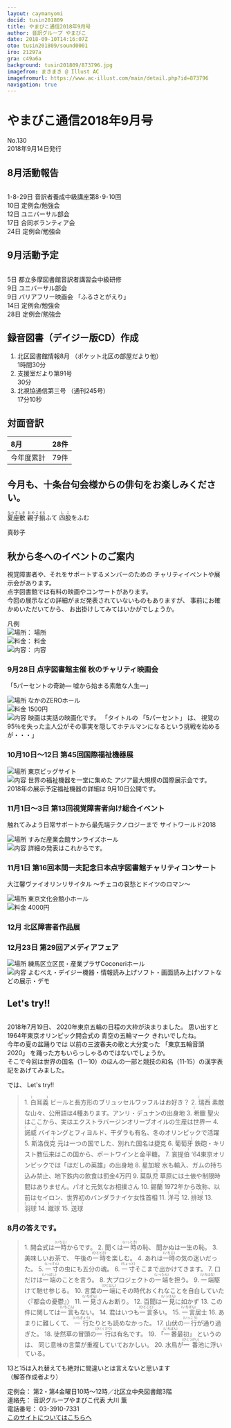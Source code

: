```yaml
---
layout: caymanyomi
docid: tusin201809
title: やまびこ通信2018年9月号
author: 音訳グループ やまびこ
date: 2018-09-10T14:16:07Z
oto: tusin201809/sound0001
iro: 21297a
gra: c49a6a
background: tusin201809/873796.jpg
imagefrom: まきまき @ Illust AC
imagefromurl: https://www.ac-illust.com/main/detail.php?id=873796
navigation: true
---
```


# <span data-dur="4.487" data-begin="2.050" id="xmri_0001">やまびこ通信2018年9月号</span>

<span data-dur="2.444" data-begin="6.537" id="xmri_0002">No.130</span>  
<span data-dur="4.384" data-begin="8.981" id="xmri_0003">2018年9月14日発行</span>

## <span data-dur="2.718" data-begin="18.484" id="xmri_0006">8月活動報告</span>

<img class="migi" src="media/tusin201809/cut1.png" alt="" />

<span data-dur="2.769" data-begin="21.202" id="xmri_0007">1･8･29日</span>
<span data-dur="5.831" data-begin="23.971" id="xmri_0008">音訳者養成中級講座第8･9･10回</span>  
<span data-dur="1.025" data-begin="29.802" id="xmri_0009">10日</span>
<span data-dur="3.263" data-begin="30.827" id="xmri_000A">定例会/勉強会</span>  
<span data-dur="1.455" data-begin="34.090" id="xmri_000B">12日</span>
<span data-dur="2.635" data-begin="35.545" id="xmri_000C">ユニバーサル部会</span>  
<span data-dur="1.519" data-begin="38.180" id="xmri_000D">17日</span>
<span data-dur="2.916" data-begin="39.699" id="xmri_000E">合同ボランティア会</span>  
<span data-dur="1.593" data-begin="42.615" id="xmri_000F">24日</span>
<span data-dur="3.963" data-begin="44.208" id="xmri_0010">定例会/勉強会</span>

## <span data-dur="2.512" data-begin="48.171" id="xmri_0011">9月活動予定</span>

<img class="migi" src="media/tusin201809/cut2.png" alt="" />

<span data-dur="1.088" data-begin="50.683" id="xmri_0012">5日</span>
<span data-dur="5.692" data-begin="51.771" id="xmri_0013">都立多摩図書館音訳者講習会中級研修</span>  
<span data-dur="1.197" data-begin="57.463" id="xmri_0014">9日</span>
<span data-dur="2.635" data-begin="58.660" id="xmri_0015">ユニバーサル部会</span>  
<span data-dur="1.197" data-begin="61.295" id="xmri_0016">9日</span>
<span data-dur="1.992" data-begin="62.492" id="xmri_0017">バリアフリー映画会</span>
<span data-dur="2.344" data-begin="64.484" id="xmri_0018">「ふるさとがえり」</span>  
<span data-dur="1.357" data-begin="66.828" id="xmri_0019">14日</span>
<span data-dur="3.264" data-begin="68.185" id="xmri_001A">定例会/勉強会</span>  
<span data-dur="1.762" data-begin="71.449" id="xmri_001B">28日</span>
<span data-dur="3.963" data-begin="73.211" id="xmri_001C">定例会/勉強会</span>

## <span data-dur="4.644" data-begin="77.174" id="xmri_001D">録音図書（デイジー版CD）作成</span>

1. <span data-dur="2.702" data-begin="84.457" id="xmri_0020">北区図書館情報8月</span> <span data-dur="3.066" data-begin="87.159" id="xmri_0021">（ポケット北区の部屋だより他）</span>  
<span data-dur="2.962" data-begin="90.225" id="xmri_0022">1時間30分</span>
2. <span data-dur="2.951" data-begin="93.920" id="xmri_0024">支援室だより第91号</span>  
<span data-dur="2.344" data-begin="96.871" id="xmri_0025">30分</span>
3. <span data-dur="2.534" data-begin="100.208" id="xmri_0027">北視協通信第三号</span> <span data-dur="2.617" data-begin="102.742" id="xmri_0028">（通刊245号）</span>  
<span data-dur="3.559" data-begin="105.359" id="xmri_0029">17分10秒</span>

## <span data-dur="2.068" data-begin="108.918" id="xmri_002A">対面音訳</span>

|<span data-dur="1.256" data-begin="110.986" id="xmri_002B">8月</span>|<span data-dur="2.53" data-begin="112.242" id="xmri_002C">28件</span>|
|:---|---:|
|<span data-dur="1.785" data-begin="114.772" id="xmri_002D">今年度累計</span>|<span data-dur="3.303" data-begin="116.557" id="xmri_002E">79件</span>|

## <span data-dur="6.083" data-begin="119.860" id="xmri_002F">今月も、十条台句会様からの俳句をお楽しみください。</span>

<span data-dur="1.308" data-begin="125.943" id="xmri_0030"><ruby>夏座敷<rt>なつざしき</rt></ruby> <ruby>親子<rt>おやこ</rt></ruby><ruby>揃<rt>そろ</rt></ruby>ふて <ruby>四股<rt>しこ</rt></ruby>をふむ</span>

<span data-dur="2.591" data-begin="136.967" id="xmri_0036" class="haigo">真砂子</span>

## <span data-dur="3.756" data-begin="139.558" id="xmri_0037">秋から冬へのイベントのご案内</span>

<span data-dur="4.28" data-begin="143.314" id="xmri_0038">視覚障害者や、それをサポートするメンバーのための</span>
<span data-dur="4.443" data-begin="147.594" id="xmri_0039">チャリティイベントや展示会があります。</span>  
<span data-dur="6.161" data-begin="152.037" id="xmri_003A">点字図書館では有料の映画やコンサートがあります。</span>  
<span data-dur="5.297" data-begin="158.198" id="xmri_003B">今回の展示などの詳細がまだ発表されていないものもありますが、</span>
<span data-dur="2.643" data-begin="163.495" id="xmri_003C">事前にお確かめいただいてから、</span>
<span data-dur="4.021" data-begin="166.138" id="xmri_003D">お出掛けしてみてはいかがでしょうか。</span>

凡例  
<img class="gyo" src="media/tusin201809/ba.png" srcset="media/tusin201809/ba.svg" alt="場所" />： 場所  
<img class="gyo" src="media/tusin201809/yen.png" srcset="media/tusin201809/yen.svg" alt="料金" />： 料金  
<img class="gyo" src="media/tusin201809/nai.png" srcset="media/tusin201809/nai.svg" alt="内容" />： 内容


### <span data-dur="2.184" data-begin="170.159" id="xmri_003E">9月28日</span> <span data-dur="2.318" data-begin="172.343" id="xmri_003F">点字図書館主催</span> <span data-dur="2.069" data-begin="174.661" id="xmri_0040">秋のチャリティ映画会</span>

<span data-dur="2.122" data-begin="176.730" id="xmri_0041">「5パーセントの奇跡―</span> <span data-dur="3.196" data-begin="178.852" id="xmri_0042">嘘から始まる素敵な人生―」</span>

<span data-dur="1.086" data-begin="182.048" id="xmri_0043"><img class="gyo" src="media/tusin201809/ba.png" srcset="media/tusin201809/ba.svg" alt="場所" /></span>
<span data-dur="2.284" data-begin="183.134" id="xmri_0044">なかのZEROホール</span>  
<span data-dur="1.171" data-begin="185.418" id="xmri_0045"><img class="gyo" src="media/tusin201809/yen.png" srcset="media/tusin201809/yen.svg" alt="料金" /></span>
<span data-dur="2.266" data-begin="186.589" id="xmri_0046">1500円</span>  
<span data-dur="1.193" data-begin="188.855" id="xmri_0047"><img class="gyo" src="media/tusin201809/nai.png" srcset="media/tusin201809/nai.svg" alt="内容" /></span>
<span data-dur="3.617" data-begin="190.048" id="xmri_0048">映画は実話の映画化です。</span>
<span data-dur="1.145" data-begin="193.665" id="xmri_0049">「タイトルの</span>
<span data-dur="1.591" data-begin="194.810" id="xmri_004A">「5パーセント」</span>
<span data-dur="0.722" data-begin="196.401" id="xmri_004B">は、</span>
<span data-dur="10.006" data-begin="197.123" id="xmri_004C">視覚の95％を失った主人公がその事実を隠してホテルマンになるという挑戦を始めるが・・・」</span>

### <span data-dur="2.601" data-begin="207.129" id="xmri_004D">10月10日～12日</span> <span data-dur="4.078" data-begin="209.730" id="xmri_004E">第45回国際福祉機器展</span>

<span data-dur="1.087" data-begin="213.808" id="xmri_004F"><img class="gyo" src="media/tusin201809/ba.png" srcset="media/tusin201809/ba.svg" alt="場所" /></span>
<span data-dur="2.53" data-begin="214.895" id="xmri_0050">東京ビッグサイト</span>  
<span data-dur="1.193" data-begin="217.425" id="xmri_0051"><img class="gyo" src="media/tusin201809/nai.png" srcset="media/tusin201809/nai.svg" alt="内容" /></span>
<span data-dur="3.074" data-begin="218.618" id="xmri_0052">世界の福祉機器を一堂に集めた</span>
<span data-dur="4.181" data-begin="221.692" id="xmri_0053">アジア最大規模の国際展示会です。</span>
<span data-dur="4.207" data-begin="225.873" id="xmri_0054">2018年の展示予定福祉機器の詳細は</span>
<span data-dur="3.495" data-begin="230.080" id="xmri_0055">9月10日公開です。</span>

### <span data-dur="2.687" data-begin="233.575" id="xmri_0056">11月1日～3日</span> <span data-dur="4.778" data-begin="236.262" id="xmri_0057">第13回視覚障害者向け総合イベント</span>

<span data-dur="4.735" data-begin="241.040" id="xmri_0058">触れてみよう日常サポートから最先端テクノロジーまで</span>
<span data-dur="3.124" data-begin="245.775" id="xmri_0059">サイトワールド2018</span>

<span data-dur="1.086" data-begin="248.899" id="xmri_005A"><img class="gyo" src="media/tusin201809/ba.png" srcset="media/tusin201809/ba.svg" alt="場所" /></span>
<span data-dur="3.605" data-begin="249.985" id="xmri_005B">すみだ産業会館サンライズホール</span>  
<span data-dur="1.193" data-begin="253.590" id="xmri_005C"><img class="gyo" src="media/tusin201809/nai.png" srcset="media/tusin201809/nai.svg" alt="内容" /></span>
<span data-dur="4.209" data-begin="254.783" id="xmri_005D">詳細の発表はこれからです。</span>

### <span data-dur="2.093" data-begin="258.992" id="xmri_005E">11月1日</span> <span data-dur="6.933" data-begin="261.085" id="xmri_005F">第16回本間一夫記念日本点字図書館チャリティコンサート</span>

<span data-dur="2.564" data-begin="268.018" id="xmri_0060">大江馨ヴァイオリンリサイタル</span>
<span data-dur="3.5" data-begin="270.582" id="xmri_0061"> ～チェコの哀愁とドイツのロマン～</span>

<span data-dur="1.086" data-begin="274.082" id="xmri_0062"><img class="gyo" src="media/tusin201809/ba.png" srcset="media/tusin201809/ba.svg" alt="場所" /></span>
<span data-dur="3.064" data-begin="275.168" id="xmri_0063">東京文化会館小ホール</span>  
<span data-dur="1.171" data-begin="278.232" id="xmri_0064"><img class="gyo" src="media/tusin201809/yen.png" srcset="media/tusin201809/yen.svg" alt="料金" /></span>
<span data-dur="2.669" data-begin="279.403" id="xmri_0065">4000円</span>

### <span data-dur="1.452" data-begin="282.072" id="xmri_0066">12月</span> <span data-dur="3.942" data-begin="283.524" id="xmri_0067">北区障害者作品展</span>

### <span data-dur="2.378" data-begin="287.466" id="xmri_0068">12月23日</span> <span data-dur="3.517" data-begin="289.844" id="xmri_0069">第29回アメディアフェア</span>

<span data-dur="1.086" data-begin="293.361" id="xmri_006A"><img class="gyo" src="media/tusin201809/ba.png" srcset="media/tusin201809/ba.svg" alt="場所" /></span>
<span data-dur="4.849" data-begin="294.447" id="xmri_006B">練馬区立区民・産業プラザCoconeriホール</span>  
<span data-dur="1.193" data-begin="299.296" id="xmri_006C"><img class="gyo" src="media/tusin201809/nai.png" srcset="media/tusin201809/nai.svg" alt="内容" /></span>
<span data-dur="8.801" data-begin="300.489" id="xmri_006D">よむべえ・デイジー機器・情報読み上げソフト・画面読み上げソフトなどの展示・デモ</span>

## <span data-dur="1.75" data-begin="309.290" id="xmri_006E">Let's try!!</span>

<img class="migi" src="media/tusin201809/cut3.png" alt="" />

<span data-dur="3.534" data-begin="311.040" id="xmri_006F">2018年7月19日、</span>
<span data-dur="5.592" data-begin="314.574" id="xmri_0070">2020年東京五輪の日程の大枠が決まりました。</span>
<span data-dur="1.375" data-begin="320.166" id="xmri_0071">思い出すと</span>
<span data-dur="4.737" data-begin="321.541" id="xmri_0072">1964年東京オリンピック開会式の</span>
<span data-dur="1.985" data-begin="326.278" id="xmri_0073">青空の五輪マーク</span>
<span data-dur="3.485" data-begin="328.263" id="xmri_0074">きれいでしたね。</span>  
<span data-dur="2.332" data-begin="331.748" id="xmri_0075">今年の夏の盆踊りでは</span>
<span data-dur="4.082" data-begin="334.080" id="xmri_0076">以前の三波春夫の歌と大分変った</span>
<span data-dur="2.765" data-begin="338.162" id="xmri_0077">「東京五輪音頭2020」</span>
<span data-dur="4.69" data-begin="340.927" id="xmri_0078">を踊った方もいらっしゃるのではないでしょうか。</span>  
<span data-dur="9.098" data-begin="345.617" id="xmri_0079">そこで今回は世界の国名（1－10）のほんの一部と競技の和名（11‐15）の漢字表記をあげてみました。</span>

<span data-dur="0.94" data-begin="354.715" id="xmri_007A">では、</span> <span data-dur="1.75" data-begin="355.655" id="xmri_007B">Let's try!!</span>

<blockquote markdown="1">
1. <ruby>白耳義<rt>(　　　)</rt></ruby>  
ビールと長方形のブリュッセルワッフルはお好き？
2. <ruby>瑞西<rt>(　　　)</rt></ruby>  
素敵な山々、公用語は4種あります。アンリ・デュナンの出身地
3. <ruby>希臘<rt>(　　　)</rt></ruby>  
聖火はここから、実はエクストラバージンオリーブオイルの生産は世界一
4. <ruby>諾威<rt>(　　　)</rt></ruby>  
バイキングとフィヨルド、干ダラも有名、冬のオリンピックで活躍
5. <ruby>斯洛伐克<rt>(　　　)</rt></ruby>  
元は一つの国でした、別れた国名は捷克
6. <ruby>葡萄牙<rt>(　　　)</rt></ruby>  
鉄砲・キリスト教伝来はこの国から、ポートワインと金平糖。
7. <ruby>哀提伯<rt>(　　　)</rt></ruby>  
‘64東京オリンピックでは「はだしの英雄」の出身地
8. <ruby>星加坡<rt>(　　　)</rt></ruby>  
水も輸入、ガムの持ち込み禁止、地下鉄内の飲食は罰金4万円
9. <ruby>莫臥児<rt>(　　　)</rt></ruby>  
草原には土俵や制限時間はありません。パオと元気なお相撲さん
10. <ruby>錫蘭<rt>(　　　)</rt></ruby>  
1972年から改称、以前はセイロン、世界初のバンダラナイケ女性首相
11. <ruby>洋弓<rt>(　　　)</rt></ruby>
12. <ruby>排球<rt>(　　　)</rt></ruby>
13. <ruby>羽球<rt>(　　　)</rt></ruby>
14. <ruby>蹴球<rt>(　　　)</rt></ruby>
15. <ruby>送球<rt>(　　　)</rt></ruby>
</blockquote>

### <span data-dur="3.327" data-begin="360.417" id="xmri_007D">8月の答えです。</span>

<blockquote markdown="1">
1. <span data-dur="3.686" data-begin="364.681" id="xmri_007F">開会式は<ruby>一時<rt>(いちじ)</rt></ruby>からです。</span>
2. <span data-dur="2.029" data-begin="369.100" id="xmri_0081">聞くは<ruby>一時<rt>(いっとき)</rt></ruby>の恥、</span> <span data-dur="3.362" data-begin="371.129" id="xmri_0082">聞かぬは一生の恥。</span>
3. <span data-dur="1.651" data-begin="375.485" id="xmri_0084">美味しいお茶で、</span> <span data-dur="3.593" data-begin="377.136" id="xmri_0085">午後の<ruby>一時<rt>(ひととき)</rt></ruby>を楽しむ。</span>
4. <span data-dur="4.301" data-begin="381.636" id="xmri_0087">あれは<ruby>一時<rt>(いちじ)</rt></ruby>の気の迷いだった。</span>
5. <span data-dur="4.049" data-begin="386.729" id="xmri_0089"><ruby>一寸<rt>(いっすん)</rt></ruby>の虫にも五分の魂。</span>
6. <span data-dur="3.902" data-begin="391.771" id="xmri_008B"><ruby>一寸<rt>(ちょっと)</rt></ruby>そこまで出かけてきます。</span>
7. <span data-dur="4.092" data-begin="396.523" id="xmri_008D">口だけは<ruby>一端<rt>(いっぱし)</rt></ruby>のことを言う。</span>
8. <span data-dur="3.871" data-begin="401.580" id="xmri_008F">大プロジェクトの<ruby>一端<rt>(いったん)</rt></ruby>を担う。</span>
9. <span data-dur="3.682" data-begin="406.294" id="xmri_0091"><ruby>一端<rt>(いちはな)</rt></ruby>駆けて馳せ参じる。</span>
10. <span data-dur="4.476" data-begin="410.860" id="xmri_0093">言葉の<ruby>一端<rt>(ひとはし)</rt></ruby>にその時代おくれなことを自白していた</span> <span data-dur="0.501" data-begin="415.336" id="xmri_0094">〈</span><span data-dur="1.795" data-begin="415.837" id="xmri_0095">『都会の憂鬱』</span><span data-dur="1" data-begin="417.632" id="xmri_0096">〉</span>
11. <span data-dur="3.317" data-begin="419.909" id="xmri_0098"><ruby>一見<rt>(いちげん)</rt></ruby>さんお断り。</span>
12. <span data-dur="3.225" data-begin="424.321" id="xmri_009A">百聞は<ruby>一見<rt>(いっけん)</rt></ruby>に如かず</span>
13. <span data-dur="4.388" data-begin="428.744" id="xmri_009C">この件に関しては<ruby>一言<rt>(いちごん)</rt></ruby>もない。</span>
14. <span data-dur="4.099" data-begin="434.352" id="xmri_009E">君はいつも<ruby>一言<rt>(ひとこと)</rt></ruby>多い。</span>
15. <span data-dur="1.916" data-begin="439.503" id="xmri_00A0"><ruby>一言<rt>(いちげん)</rt></ruby>居士</span>
16. <span data-dur="1.92" data-begin="442.679" id="xmri_00A2">あまりに難しくて、</span> <span data-dur="3.751" data-begin="444.599" id="xmri_00A3"><ruby>一行<rt>(いちぎょう)</rt></ruby>たりとも読めなかった。</span>
17. <span data-dur="3.967" data-begin="449.526" id="xmri_00A5">山伏の<ruby>一行<rt>(いっこう)</rt></ruby>が通り過ぎた。</span>
18. <span data-dur="4.915" data-begin="454.787" id="xmri_00A7">徒然草の冒頭の<ruby>一行<rt>(ひとくだり)</rt></ruby>は有名です。</span>
19. <span data-dur="1.75" data-begin="460.984" id="xmri_00A9">「<ruby>一番<rt>(いちばん)</rt></ruby>最初」</span> <span data-dur="1.253" data-begin="462.734" id="xmri_00AA">というのは、</span> <span data-dur="5.047" data-begin="463.987" id="xmri_00AB">同じ意味の言葉が重複していておかしい。</span>
20. <span data-dur="4.502" data-begin="470.077" id="xmri_00AD">水鳥が<ruby>一番<rt>(ひとつがい)</rt></ruby>池に浮いている。</span>
</blockquote>

<span data-dur="6.336" data-begin="474.579" id="xmri_00AE">13と15は入れ替えても絶対に間違いとは言えないと思います</span>
<span data-dur="1.987" data-begin="480.915" id="xmri_00AF">（解答作成者より）</span>

<span data-dur="1.272" data-begin="484.952" id="xmri_00B1">定例会：</span>
<span data-dur="7.282" data-begin="486.224" id="xmri_00B2">第2・第4金曜日10時～12時／北区立中央図書館3階</span>  
<span data-dur="1.446" data-begin="493.506" id="xmri_00B3">連絡先：</span>
<span data-dur="4.375" data-begin="494.952" id="xmri_00B4">音訳グループやまびこ代表 大川 薫</span>  
<span data-dur="1.627" data-begin="499.327" id="xmri_00B5">電話番号：</span>
<span data-dur="4.069" data-begin="500.954" id="xmri_00B6">03-3910-7331</span>  
<span data-dur="2.525" data-begin="505.023" id="xmri_00B7"><a href="mailto:ymbk2016ml@gmail.com?Subject=やまびこウェブサイトについて" data-dur="2.282" data-begin="507.548" id="xmri_00B8">このサイトについてはこちらへ</a></span>

